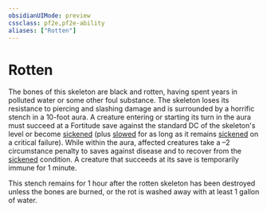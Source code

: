 ```yaml
---
obsidianUIMode: preview
cssclass: pf2e,pf2e-ability
aliases: ["Rotten"]
---
```

# Rotten

The bones of this skeleton are black and rotten, having spent years in polluted water or some other foul substance. The skeleton loses its resistance to piercing and slashing damage and is surrounded by a horrific stench in a 10-foot aura. A creature entering or starting its turn in the aura must succeed at a Fortitude save against the standard DC of the skeleton's level or become [sickened](../conditions.md#Sickened) (plus [slowed](../conditions.md#Slowed) for as long as it remains [sickened](../conditions.md#Sickened) on a critical failure). While within the aura, affected creatures take a –2 circumstance penalty to saves against disease and to recover from the [sickened](../conditions.md#Sickened) condition. A creature that succeeds at its save is temporarily immune for 1 minute.

This stench remains for 1 hour after the rotten skeleton has been destroyed unless the bones are burned, or the rot is washed away with at least 1 gallon of water.
